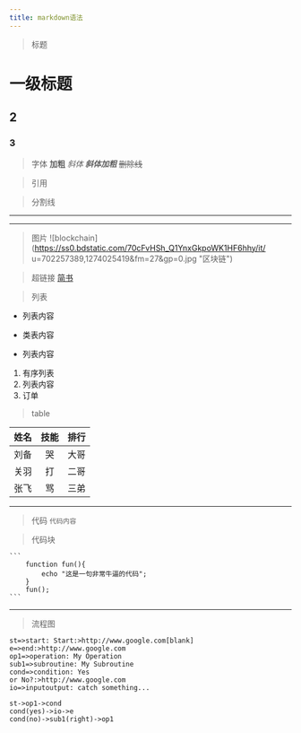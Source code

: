 ```yaml
---
title: markdown语法
---
```


>标题
# 一级标题
## 2
### 3

>字体
**加粗**
*斜体*
***斜体加粗***
~~删除线~~

>引用

>分割线
---------------------
***********************

>图片
![blockchain](https://ss0.bdstatic.com/70cFvHSh_Q1YnxGkpoWK1HF6hhy/it/
u=702257389,1274025419&fm=27&gp=0.jpg "区块链")

>超链接
[简书](http://jianshu.com)

>列表
- 列表内容
+ 类表内容
* 列表内容

1. 有序列表
2. 列表内容
3. 订单

>table

姓名|技能|排行
--|:--:|--:
刘备|哭|大哥
关羽|打|二哥
张飞|骂|三弟

----------------------------------
>代码
`代码内容`

>代码块

    ```
        function fun(){
            echo "这是一句非常牛逼的代码";
        }
        fun();
    ```

--------------------------------
>流程图

```flow 
st=>start: Start:>http://www.google.com[blank]
e=>end:>http://www.google.com
op1=>operation: My Operation
sub1=>subroutine: My Subroutine
cond=>condition: Yes
or No?:>http://www.google.com
io=>inputoutput: catch something...

st->op1->cond
cond(yes)->io->e
cond(no)->sub1(right)->op1
```
